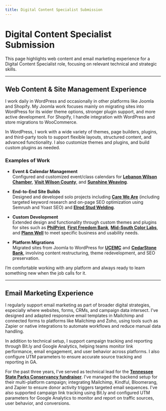 ```yaml
---
title: Digital Content Specialist Submission
---
```


# Digital Content Specialist Submission

This page highlights web content and email marketing experience for a Digital Content Specialist role, focusing on relevant technical and strategic skills.

---

## Web Content & Site Management Experience

I work daily in WordPress and occasionally in other platforms like Joomla and Shopify. My Joomla work focuses mainly on migrating sites into WordPress for its wider theme options, stronger plugin support, and more active development. For Shopify, I handle integration with WordPress and store migrations to WooCommerce.

In WordPress, I work with a wide variety of themes, page builders, plugins, and third-party tools to support flexible layouts, structured content, and advanced functionality. I also customize themes and plugins, and build custom plugins as needed.

### Examples of Work

- **Event & Calendar Management**  
  Configured and customized event/class calendars for <a href="https://lebanonwilsonchamber.com/events/" target="_blank" rel="noopener"><strong>Lebanon Wilson Chamber</strong></a>, <a href="https://visitwilsoncounty.com/" target="_blank" rel="noopener"><strong>Visit Wilson County</strong></a>, and <a href="https://sunshineweaving.com/calendar/" target="_blank" rel="noopener"><strong>Sunshine Weaving</strong></a>.

- **End-to-End Site Builds**  
  Designed and developed solo projects including <a href="https://careweare.com" target="_blank" rel="noopener"><strong>Care We Are</strong></a> (including targeted keyword research and on-page SEO optimization using Semrush and Yoast SEO) and <a href="https://elrodstudwelding.com" target="_blank" rel="noopener"><strong>Elrod Stud Welding</strong></a>.

- **Custom Development**  
  Extended design and functionality through custom themes and plugins for sites such as <a href="https://philprint.com" target="_blank" rel="noopener"><strong>PhilPrint</strong></a>, <a href="https://firstfreedombank.com" target="_blank" rel="noopener"><strong>First Freedom Bank</strong></a>, <a href="https://midsouthcolor.com/" target="_blank" rel="noopener"><strong>Mid-South Color Labs</strong></a>, and <a href="https://plannwell.com/" target="_blank" rel="noopener"><strong>Plann Well</strong></a> to meet specific business and usability needs.

- **Platform Migrations**  
  Migrated sites from Joomla to WordPress for <a href="https://ucemc.com" target="_blank" rel="noopener noreferrer"><strong>UCEMC</strong></a> and <a href="https://cedarstonebank.com" target="_blank" rel="noopener noreferrer"><strong>CedarStone Bank</strong></a>, involving content restructuring, theme redevelopment, and SEO preservation.


I’m comfortable working with any platform and always ready to learn something new when the job calls for it.

---

## Email Marketing Experience

I regularly support email marketing as part of broader digital strategies, especially where websites, forms, CRMs, and campaign data intersect. I’ve designed and adapted responsive email templates in Mailchimp and connected forms to platforms like Mailchimp and Zoho, using tools such as Zapier or native integrations to automate workflows and reduce manual data handling.

In addition to technical setup, I support campaign tracking and reporting through Bit.ly and Google Analytics, helping teams monitor link performance, email engagement, and user behavior across platforms. I also configure UTM parameters to ensure accurate source tracking and reporting in GA.

For the past three years, I’ve served as technical lead for the <a href="https://tnstateparksconservancy.org/my-tn-state-park-fundraiser/" target="_blank" rel="noopener"><strong>Tennessee State Parks Conservancy fundraiser</strong></a>. I’ve managed the backend setup for their multi-platform campaign; integrating Mailchimp, Kindful, Bloomerang, and Zapier to ensure donor activity triggers targeted email sequences. I’ve also supported campaign link tracking using Bit.ly and configured UTM parameters for Google Analytics to monitor and report on traffic sources, user behavior, and conversions.
